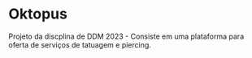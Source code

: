 # Oktopus
Projeto da discplina de DDM 2023 - Consiste em uma plataforma para oferta de serviços de tatuagem e piercing.
